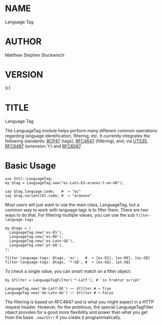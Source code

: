 NAME
====

Language Tag

AUTHOR
======

Matthew Stephen Stuckwisch

VERSION
=======

0.1

TITLE
=====

Language Tag

The LanguageTag module helps perform many different common operations regarding language identification, filtering, etc. It currently integrates the following standards: [BCP47](https://tools.ietf.org/html/bcp47) (tags), [RFC4647](https://tools.ietf.org/html/rfc4647) (filtering), and, via [UTS35](http://unicode.org/reports/tr35/), [RFC6497](https://tools.ietf.org/html/rfc6497) (extension 't') and [RFC6067](https://tools.ietf.org/html/rfc6067).

Basic Usage
===========

    use Intl::LanguageTag;
    my $tag = LanguageTag.new("oc-Latn-ES-aranes-t-en-UK");

    say $tag.language.code;   #  ↪︎ "oc"
    say $tag.variant[0].code; #  ↪︎ "aranese"

Most users will just want to use the main class, LanguageTag, but a common way to work with language tags is to filter them. There are two ways to do that. For filtering multiple values, you can use the sub `filter-language-tags`

    my @tags = (
      LanguageTag.new('es-ES'),
      LanguageTag.new('es-MX'),
      LanguageTag.new('es-Latn-GQ'),
      LanguageTag.new('pt-GQ'),
    );

    filter-language-tags: @tags, 'es';   #  ↪︎ [es-ES], [es-MX], [es-GQ]
    filter-language-tags: @tags, '*-GQ'; #  ↪︎ [es-GQ], [pt-GQ]

To check a single value, you can smart match on a filter object:

    my $filter = LanguageTagFilter('*-Latf'); # 'in Fraktur script'

    LanguageTag.new('de-Latf-DE') ~~ $filter # ↪︎ True
    LanguageTag.new('de-Latn-AU') ~~ $filter # ↪︎ False

The filtering is based on RFC4647 and is what you might expect in a HTTP request header. However, for the ambitious, the special LanguageTagFilter object provides for a good more flexibility and power than what you get from the basic `.new(Str)` if you create it programmatically.

